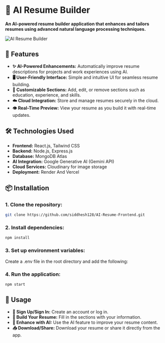 # 🌟 AI Resume Builder

**An AI-powered resume builder application that enhances and tailors resumes using advanced natural language processing techniques.**

![AI Resume Builder]([[https://your-image-url.com/banner.png](https://res.cloudinary.com/dxsifnzgq/image/upload/v1724307063/resume_ofmeuh.jpg)](https://res.cloudinary.com/dxsifnzgq/image/upload/e_improve,w_300,h_600,c_thumb,g_auto/v1724307063/resume_ofmeuh.jpg)) 

## 🚀 Features

- **✨ AI-Powered Enhancements:** Automatically improve resume descriptions for projects and work experiences using AI.
- **🖥️ User-Friendly Interface:** Simple and intuitive UI for seamless resume building.
- **📝 Customizable Sections:** Add, edit, or remove sections such as education, experience, and skills.
- **☁️ Cloud Integration:** Store and manage resumes securely in the cloud.
- **👁️ Real-Time Preview:** View your resume as you build it with real-time updates.

## 🛠️ Technologies Used

- **Frontend:** React.js, Tailwind CSS
- **Backend:** Node.js, Express.js
- **Database:** MongoDB Atlas
- **AI Integration:** Google Generative AI (Gemini API)
- **Cloud Services:** Cloudinary for image storage
- **Deployment:** Render And Vercel

## 📦 Installation

### 1. Clone the repository:
```bash
git clone https://github.com/siddhesh128/AI-Resume-Frontend.git
```
### 2. Install dependencies:
```bash
npm install
```
### 3. Set up environment variables:
Create a .env file in the root directory and add the following:
### 4. Run the application:
```bash
npm start
```
## 🎯 Usage

- **🔑 Sign Up/Sign In:** Create an account or log in.
- **💼 Build Your Resume:** Fill in the sections with your information.
- **🤖 Enhance with AI:** Use the AI feature to improve your resume content.
- **📥 Download/Share:** Download your resume or share it directly from the app.
